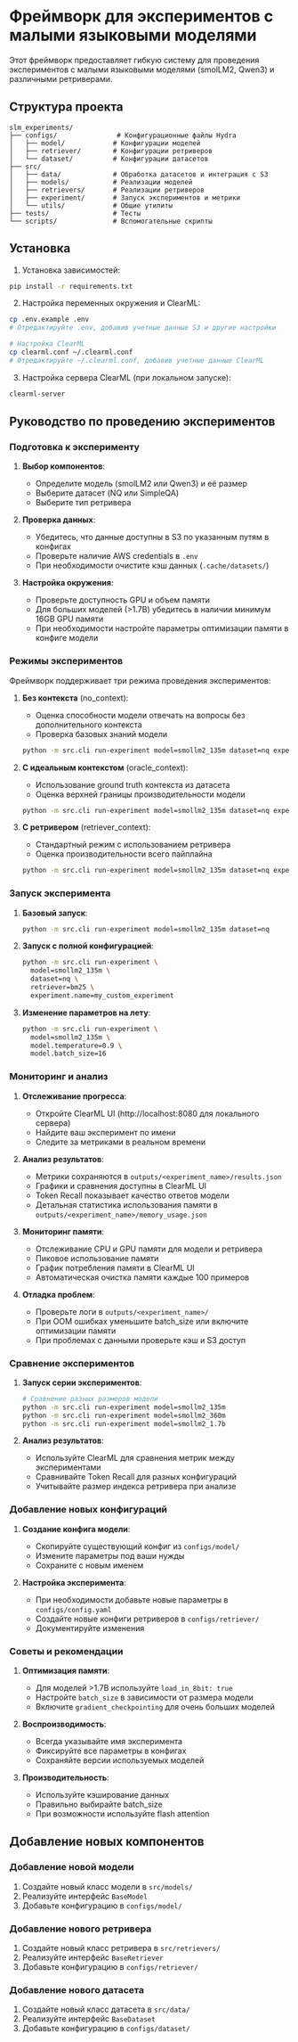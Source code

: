 # Фреймворк для экспериментов с малыми языковыми моделями

Этот фреймворк предоставляет гибкую систему для проведения экспериментов с малыми языковыми моделями (smolLM2, Qwen3) и различными ретриверами.

## Структура проекта

```
slm_experiments/
├── configs/               # Конфигурационные файлы Hydra
│   ├── model/            # Конфигурации моделей
│   ├── retriever/        # Конфигурации ретриверов
│   └── dataset/          # Конфигурации датасетов
├── src/
│   ├── data/             # Обработка датасетов и интеграция с S3
│   ├── models/           # Реализации моделей
│   ├── retrievers/       # Реализации ретриверов
│   ├── experiment/       # Запуск экспериментов и метрики
│   └── utils/            # Общие утилиты
├── tests/                # Тесты
└── scripts/              # Вспомогательные скрипты
```

## Установка

1. Установка зависимостей:
```bash
pip install -r requirements.txt
```

2. Настройка переменных окружения и ClearML:
```bash
cp .env.example .env
# Отредактируйте .env, добавив учетные данные S3 и другие настройки

# Настройка ClearML
cp clearml.conf ~/.clearml.conf
# Отредактируйте ~/.clearml.conf, добавив учетные данные ClearML
```

3. Настройка сервера ClearML (при локальном запуске):
```bash
clearml-server
```

## Руководство по проведению экспериментов

### Подготовка к эксперименту

1. **Выбор компонентов**:
   - Определите модель (smolLM2 или Qwen3) и её размер
   - Выберите датасет (NQ или SimpleQA)
   - Выберите тип ретривера

2. **Проверка данных**:
   - Убедитесь, что данные доступны в S3 по указанным путям в конфигах
   - Проверьте наличие AWS credentials в `.env`
   - При необходимости очистите кэш данных (`.cache/datasets/`)

3. **Настройка окружения**:
   - Проверьте доступность GPU и объем памяти
   - Для больших моделей (>1.7B) убедитесь в наличии минимум 16GB GPU памяти
   - При необходимости настройте параметры оптимизации памяти в конфиге модели

### Режимы экспериментов

Фреймворк поддерживает три режима проведения экспериментов:

1. **Без контекста** (no_context):
   - Оценка способности модели отвечать на вопросы без дополнительного контекста
   - Проверка базовых знаний модели
   ```bash
   python -m src.cli run-experiment model=smollm2_135m dataset=nq experiment_mode=no_context
   ```

2. **С идеальным контекстом** (oracle_context):
   - Использование ground truth контекста из датасета
   - Оценка верхней границы производительности модели
   ```bash
   python -m src.cli run-experiment model=smollm2_135m dataset=nq experiment_mode=oracle_context
   ```

3. **С ретривером** (retriever_context):
   - Стандартный режим с использованием ретривера
   - Оценка производительности всего пайплайна
   ```bash
   python -m src.cli run-experiment model=smollm2_135m dataset=nq experiment_mode=retriever_context
   ```

### Запуск эксперимента

1. **Базовый запуск**:
   ```bash
   python -m src.cli run-experiment model=smollm2_135m dataset=nq
   ```

2. **Запуск с полной конфигурацией**:
   ```bash
   python -m src.cli run-experiment \
     model=smollm2_135m \
     dataset=nq \
     retriever=bm25 \
     experiment.name=my_custom_experiment
   ```

3. **Изменение параметров на лету**:
   ```bash
   python -m src.cli run-experiment \
     model=smollm2_135m \
     model.temperature=0.9 \
     model.batch_size=16
   ```

### Мониторинг и анализ

1. **Отслеживание прогресса**:
   - Откройте ClearML UI (http://localhost:8080 для локального сервера)
   - Найдите ваш эксперимент по имени
   - Следите за метриками в реальном времени

2. **Анализ результатов**:
   - Метрики сохраняются в `outputs/<experiment_name>/results.json`
   - Графики и сравнения доступны в ClearML UI
   - Token Recall показывает качество ответов модели
   - Детальная статистика использования памяти в `outputs/<experiment_name>/memory_usage.json`

3. **Мониторинг памяти**:
   - Отслеживание CPU и GPU памяти для модели и ретривера
   - Пиковое использование памяти
   - График потребления памяти в ClearML UI
   - Автоматическая очистка памяти каждые 100 примеров

3. **Отладка проблем**:
   - Проверьте логи в `outputs/<experiment_name>/`
   - При OOM ошибках уменьшите batch_size или включите оптимизации памяти
   - При проблемах с данными проверьте кэш и S3 доступ

### Сравнение экспериментов

1. **Запуск серии экспериментов**:
   ```bash
   # Сравнение разных размеров модели
   python -m src.cli run-experiment model=smollm2_135m
   python -m src.cli run-experiment model=smollm2_360m
   python -m src.cli run-experiment model=smollm2_1.7b
   ```

2. **Анализ результатов**:
   - Используйте ClearML для сравнения метрик между экспериментами
   - Сравнивайте Token Recall для разных конфигураций
   - Учитывайте размер индекса ретривера при анализе

### Добавление новых конфигураций

1. **Создание конфига модели**:
   - Скопируйте существующий конфиг из `configs/model/`
   - Измените параметры под ваши нужды
   - Сохраните с новым именем

2. **Настройка эксперимента**:
   - При необходимости добавьте новые параметры в `configs/config.yaml`
   - Создайте новые конфиги ретриверов в `configs/retriever/`
   - Документируйте изменения

### Советы и рекомендации

1. **Оптимизация памяти**:
   - Для моделей >1.7B используйте `load_in_8bit: true`
   - Настройте `batch_size` в зависимости от размера модели
   - Включите `gradient_checkpointing` для очень больших моделей

2. **Воспроизводимость**:
   - Всегда указывайте имя эксперимента
   - Фиксируйте все параметры в конфигах
   - Сохраняйте версии используемых моделей

3. **Производительность**:
   - Используйте кэширование данных
   - Правильно выбирайте batch_size
   - При возможности используйте flash attention

## Добавление новых компонентов

### Добавление новой модели
1. Создайте новый класс модели в `src/models/`
2. Реализуйте интерфейс `BaseModel`
3. Добавьте конфигурацию в `configs/model/`

### Добавление нового ретривера
1. Создайте новый класс ретривера в `src/retrievers/`
2. Реализуйте интерфейс `BaseRetriever`
3. Добавьте конфигурацию в `configs/retriever/`

### Добавление нового датасета
1. Создайте новый класс датасета в `src/data/`
2. Реализуйте интерфейс `BaseDataset`
3. Добавьте конфигурацию в `configs/dataset/`
